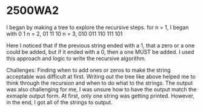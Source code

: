 # 2500WA2

I began by making a tree to explore the recursive steps.
for n = 1, I began with   0                1
n = 2,                    01             11  10
n = 3,                 010   011      110  111  101

Here I noticed that if the previous string ended with a 1, that a zero or a one could be added, but if it ended with a 0, then a one MUST be added. I used this approach and logic to write the recursive algorithm.

Challenges:
Finding when to add ones or zeros to make the string acceptable was difficult at first. Writing out the tree like above helped me to think through the recursion and when to do what to the strings.
The output was also challenging for me, I was unsure how to have the output match the exmaple output form. At first, only one string was getting printed. However, in the end, I got all of the strings to output.
